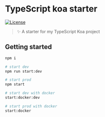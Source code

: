 # TypeScript koa starter

[![License](https://img.shields.io/github/license/EastSun5566/typescript-koa-starter.svg?style=for-the-badge)](https://github.com/EastSun5566/typescript-koa-starter/blob/main/LICENSE)

> ✨ A starter for my TypeScript Koa project

## Getting started

```sh
npm i

# start dev
npm run start:dev

# start prod
npm start

# start dev with docker
start:docker:dev

# start prod with docker
start:docker
```
